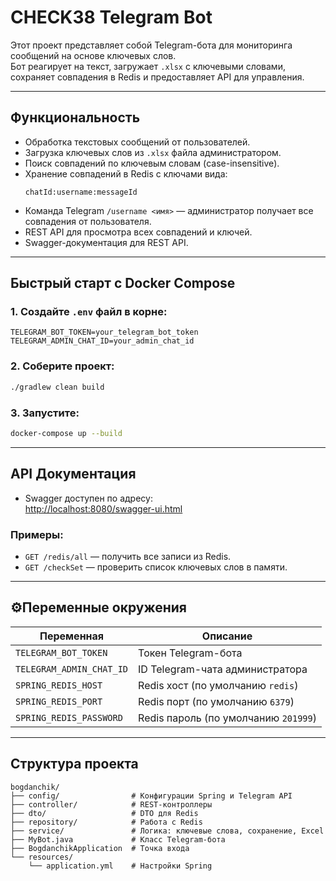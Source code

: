 # CHECK38 Telegram Bot

Этот проект представляет собой Telegram-бота для мониторинга сообщений на основе ключевых слов.  
Бот реагирует на текст, загружает `.xlsx` с ключевыми словами, сохраняет совпадения в Redis и предоставляет API для управления.

---

## Функциональность

- Обработка текстовых сообщений от пользователей.
- Загрузка ключевых слов из `.xlsx` файла администратором.
- Поиск совпадений по ключевым словам (case-insensitive).
- Хранение совпадений в Redis с ключами вида:
  ```
  chatId:username:messageId
  ```
- Команда Telegram `/username <имя>` — администратор получает все совпадения от пользователя.
- REST API для просмотра всех совпадений и ключей.
- Swagger-документация для REST API.

---

## Быстрый старт с Docker Compose

### 1. Создайте `.env` файл в корне:

```env
TELEGRAM_BOT_TOKEN=your_telegram_bot_token
TELEGRAM_ADMIN_CHAT_ID=your_admin_chat_id
```

### 2. Соберите проект:

```bash
./gradlew clean build
```

### 3. Запустите:

```bash
docker-compose up --build
```

---

## API Документация

- Swagger доступен по адресу:  
  [http://localhost:8080/swagger-ui.html](http://localhost:8080/swagger-ui.html)

### Примеры:

- `GET /redis/all` — получить все записи из Redis.
- `GET /checkSet` — проверить список ключевых слов в памяти.

---

## ⚙Переменные окружения

| Переменная               | Описание                        |
|--------------------------|---------------------------------|
| `TELEGRAM_BOT_TOKEN`     | Токен Telegram-бота             |
| `TELEGRAM_ADMIN_CHAT_ID`| ID Telegram-чата администратора |
| `SPRING_REDIS_HOST`      | Redis хост (по умолчанию `redis`) |
| `SPRING_REDIS_PORT`      | Redis порт (по умолчанию `6379`) |
| `SPRING_REDIS_PASSWORD`  | Redis пароль (по умолчанию `201999`) |

---

## Структура проекта

```
bogdanchik/
├── config/                # Конфигурации Spring и Telegram API
├── controller/            # REST-контроллеры
├── dto/                   # DTO для Redis
├── repository/            # Работа с Redis
├── service/               # Логика: ключевые слова, сохранение, Excel
├── MyBot.java             # Класс Telegram-бота
├── BogdanchikApplication  # Точка входа
└── resources/
    └── application.yml    # Настройки Spring
```